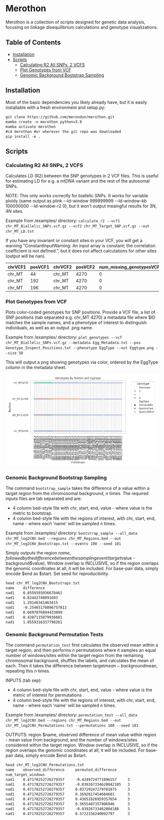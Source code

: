 # Merothon

Merothon is a collection of scripts designed for genetic data analysis, focusing on linkage disequilibrium calculations and genotype visualizations.

## Table of Contents

- [Installation](#installation)
- [Scripts](#scripts)
  - [Calculating R2 All SNPs, 2 VCFS](#calculating-r2-all-snps-2-vcfs)
  - [Plot Genotypes from VCF](#plot-genotypes-from-vcf)
  - [Genomic Background Bootstrap Sampling](#genomic-bootstrap-sampling)

## Installation

Most of the basic dependencies you likely already have, but it is easily installable with a fresh environment and setup.py:

```
git clone https://github.com/merondun/merothon.git
mamba create -n merothon python=3.8
mamba activate merothon
#cd merothon #or wherever the git repo was downloaded
pip install -e .
```

## Scripts

### Calculating R2 All SNPs, 2 VCFS

Calculates LD (R2) between the SNP genotypes in 2 VCF files. This is useful for estimating LD for e.g. a mtDNA variant and the rest of the autosomal SNPs. 

NOTE: This only works correctly for biallelic SNPs. It works for variable ploidy (same output as plink --ld-window 999999999 --ld-window-kb 100000000 --ld-window-r2 0), but it won't output meaingful results for 3N, 4N sites. 

Example from /examples/ directory: `calculate_r2 --vcf1 chr_MT_Biallelic_SNPs.vcf.gz --vcf2 chr_MT_Target_SNP.vcf.gz --out chr_MT_LD.txt`

If you have any invariant or constant sites in your VCF, you will get a warning "ConstantInputWarning: An input array is constant; the correlation coefficient is not defined.", but it does not affect calculations for other sites (output will be nan). 

| chrVCF1 | posVCF1 | chrVCF2 | posVCF2 | num_missing_genotypesVCF1 | num_missing_genotypesVCF2 | R2                         |
|---------|---------|---------|---------|---------------------------|---------------------------|----------------------------|
| chr_MT  | 44      | chr_MT  | 4270    | 0                         | 0                         | 0.3048275862068961         |
| chr_MT  | 192     | chr_MT  | 4270    | 0                         | 0                         | 0.20816783216783216        |
| chr_MT  | 196     | chr_MT  | 4270    | 0                         | 0                         | 0.19325217121588079        |

### Plot Genotypes from VCF

Plots color-coded genotypes for SNP positions. Provide a VCF file, a list of SNP positions (tab separated e.g. chr_MT	4270) a metadata file where $ID matches the sample names, and a phenotype of interest to distinguish individuals, as well as an output .png name.

Example from /examples/ directory: `plot_genotypes --vcf chr_MT_Biallelic_SNPs.vcf.gz --metadata Egg_Metadata.txt --pos Genotype_Inspect_Positions.txt --phenotype EggType --out Eggtype.png --size 50`

This will output a png showing genotypes via color, ordered by the EggType column in the metadata sheet. 

![Example Plot](examples/Eggtype.png)

### Genomic Background Bootstrap Sampling

The command `bootstrap_sample` takes the difference of a value within a target region from the chromosomal background, *n* times. The required inputs files are tab separated and are:

* 4 column bed-style file with chr, start, end, value - where value is the metric to bootstrap.
* 4 column bed-style file with the regions of interest, with chr, start, end, name - where each 'name' will be sampled *n* times.   

Example from /examples/ directory: `bootstrap_sample --all_data chr_MT_log2CNV.bed --regions chr_MT_Regions.bed --out chr_MT_log2CNV_Bootstraps.txt --events 100 --seed 101`

Simply outputs the region $name, followed by the difference between the sampling event (target$value - background$value). Window overlap is INCLUSIVE, so if the region overlaps the genomic coordinates at all, it will be included. For base-pair data, simply encode $end as $start. Set seed for reproducibility. 

```
head chr_MT_log2CNV_Bootstraps.txt
name    difference
nad1    0.8559393036678461
nad1    0.82442748091603
nad1    1.29146341463415
nad1    -0.25465178096757013
nad1    0.6697076894433099
nad1    0.4207115079936601
nad1    1.0559316337798261
```

### Genomic Background Permutation Tests 

The command `permutation_test` first calculates the observed mean within a target region, and then performs *n* permutations where it samples an equal number of windows/sites within the target region from the remaining chromosomal background, shuffles the labels, and calculates the mean of each. Then it takes the difference between target$mean - background$mean, repeating this *n* times. 

INPUTS (tab sep): 

* 4 column bed-style file with chr, start, end, value - where value is the metric of interest for permutations .
* 4 column bed-style file with the regions of interest, with chr, start, end, name - where each 'name' will be sampled *n* times.   

Example from /examples/ directory: `permutation_test --all_data chr_MT_log2CNV.bed --regions chr_MT_Regions.bed --out chr_MT_log2CNV_Permutations.txt --permutations 100 --seed 101`

OUTPUTS: region $name, observed difference of mean value within region - mean value from background, and the number of windows/sites considered within the target region. Window overlap is INCLUSIVE, so if the region overlaps the genomic coordinates at all, it will be included. For base-pair data, simply encode $end as $start. 

```
head chr_MT_log2CNV_Permutations.txt
name    observed_difference     permuted_difference     num_target_windows
nad1    0.47178252726279357     -0.4249724771896157     3
nad1    0.47178252726279357     -0.039267334628042105   3
nad1    0.47178252726279357     0.03729247279701875     3
nad1    0.47178252726279357     0.1692817454684601      3
nad1    0.47178252726279357     0.43651826959357654     3
nad1    0.47178252726279357     0.5655407357906946      3
nad1    0.47178252726279357     -0.03926733462804188    3
nad1    0.47178252726279357     0.5722156240092797      3
```
